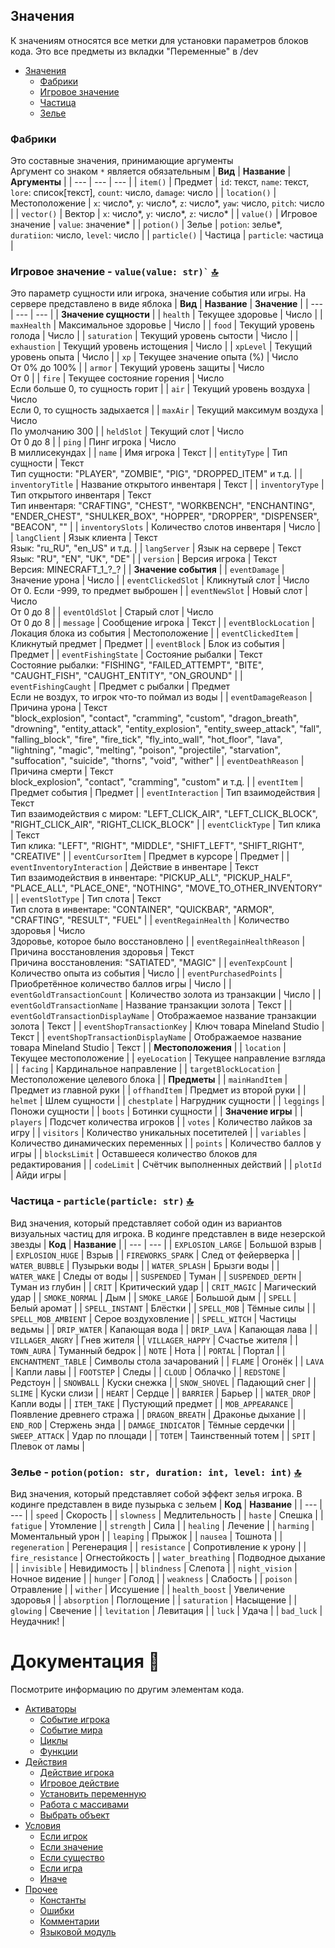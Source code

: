## Значения
К значениям относятся все метки для установки параметров блоков кода. Это все предметы из вкладки "Переменные" в /dev

   - [Значения](values.md)
     - [Фабрики](#фабрики-)
     - [Игровое значение](#игровое-значение---vvalue-)
     - [Частица](#частица---particlevariant-)
     - [Зелье](#зелье---vid-d-f-)

### Фабрики
Это составные значения, принимающие аргументы\
Аргумент со знаком `*` является обязательным
| **Вид** | **Название** | **Аргументы** |
| --- | --- | --- |
| `item()` | Предмет | `id`: текст, `name`: текст, `lore`: список[текст], `count`: число, `damage`: число |
| `location()` | Местоположение | `x`: число*, `y`: число*, `z`: число*, `yaw`: число, `pitch`: число |
| `vector()` | Вектор | `x`: число*, `y`: число*, `z`: число* |
| `value()` | Игровое значение | `value`: значение* |
| `potion()` | Зелье | `potion`: зелье*, `duratiion`: число, `level`: число |
| `particle()` | Частица | `particle`: частица |

### Игровое значение - **``` value(value: str)` ```** [🔝](#значения)
Это параметр сущности или игрока, значение события или игры. На сервере представлено в виде яблока
| **Вид** | **Название** | **Значение** |
| --- | --- | --- |
| **Значение сущности** |
| `health` | Текущее здоровье | Число |
| `maxHealth` | Максимальное здоровье | Число |
| ``` food ``` | Текущий уровень голода | Число |
| ``` saturation ``` | Текущий уровень сытости | Число |
| ``` exhaustion ``` | Текущий уровень истощения | Число |
| ``` xpLevel ``` | Текущий уровень опыта | Число |
| ``` xp ``` | Текущее значение опыта (%) | Число<br/>От 0% до 100% |
| ``` armor ``` | Текущий уровень защиты | Число<br/>От 0 |
| ``` fire ``` | Текущее состояние горения | Число<br/>Если больше 0, то сущность горит |
| ``` air ``` | Текущий уровень воздуха | Число<br/>Если 0, то сущность задыхается |
| ``` maxAir ``` | Текущий максимум воздуха | Число<br/>По умолчанию 300 |
| ``` heldSlot ``` | Текущий слот | Число<br/>От 0 до 8 |
| ``` ping ``` | Пинг игрока | Число<br/>В миллисекундах |
| ``` name ``` | Имя игрока | Текст |
| ``` entityType ``` | Тип сущности | Текст<br/>Тип сущности: "PLAYER", "ZOMBIE", "PIG", "DROPPED_ITEM" и т.д. |
| ``` inventoryTitle ``` | Название открытого инвентаря | Текст |
| ``` inventoryType ``` | Тип открытого инвентаря | Текст<br/>Тип инвентаря: "CRAFTING", "CHEST", "WORKBENCH", "ENCHANTING", "ENDER_CHEST", "SHULKER_BOX", "HOPPER", "DROPPER", "DISPENSER", "BEACON", "" |
| ``` inventorySlots ``` | Количество слотов инвентаря | Число |
| ``` langClient ``` | Язык клиента | Текст<br/>Язык: "ru_RU", "en_US" и т.д. |
| ``` langServer ``` | Язык на сервере | Текст<br/>Язык: "RU", "EN", "UK", "DE" |
| ``` version ``` | Версия игрока | Текст<br/>Версия: MINECRAFT_1_?_? |
| **Значение события** |
| ``` eventDamage ``` | Значение урона | Число |
| ``` eventClickedSlot ``` | Кликнутый слот | Число<br/>От 0. Если -999, то предмет выброшен |
| ``` eventNewSlot ``` | Новый слот | Число<br/>От 0 до 8 |
| ``` eventOldSlot ``` | Старый слот | Число<br/>От 0 до 8 |
| ``` message ``` | Сообщение игрока | Текст |
| ``` eventBlockLocation ``` | Локация блока из события | Местоположение |
| ``` eventClickedItem ``` | Кликнутый предмет | Предмет |
| ``` eventBlock ``` | Блок из события | Предмет |
| ``` eventFishingState ``` | Состояние рыбалки | Текст<br/>Состояние рыбалки: "FISHING", "FAILED_ATTEMPT", "BITE", "CAUGHT_FISH", "CAUGHT_ENTITY", "ON_GROUND" |
| ``` eventFishingCaught ``` | Предмет с рыбалки  | Предмет<br/>Если не воздух, то игрок что-то поймал из воды |
| ``` eventDamageReason ``` | Причина урона | Текст<br/>"block_explosion", "contact", "cramming", "custom", "dragon_breath", "drowning", "entity_attack", "entity_explosion", "entity_sweep_attack", "fall", "falling_block", "fire", "fire_tick", "fly_into_wall", "hot_floor", "lava", "lightning", "magic", "melting", "poison", "projectile", "starvation", "suffocation", "suicide", "thorns", "void", "wither" |
| ``` eventDeathReason ``` | Причина смерти | Текст<br/>block_explosion", "contact", "cramming", "custom" и т.д. | 
| ``` eventItem ``` | Предмет события | Предмет |
| ``` eventInteraction ``` | Тип взаимодействия | Текст<br/>Тип взаимодействия с миром: "LEFT_CLICK_AIR", "LEFT_CLICK_BLOCK", "RIGHT_CLICK_AIR", "RIGHT_CLICK_BLOCK" |
| ``` eventClickType ``` | Тип клика | Текст<br/>Тип клика: "LEFT", "RIGHT", "MIDDLE", "SHIFT_LEFT", "SHIFT_RIGHT", "CREATIVE" |
| ``` eventCursorItem ``` | Предмет в курсоре | Предмет |
| ``` eventInventoryInteraction ``` | Действие в инвентаре | Текст<br/>Тип взаимодействия в инвентаре: "PICKUP_ALL", "PICKUP_HALF", "PLACE_ALL", "PLACE_ONE", "NOTHING", "MOVE_TO_OTHER_INVENTORY" |
| ``` eventSlotType ``` | Тип слота | Текст<br/>Тип слота в инвентаре: "CONTAINER", "QUICKBAR", "ARMOR", "CRAFTING", "RESULT", "FUEL" |
| ``` eventRegainHealth ``` | Количество здоровья | Число<br/>Здоровье, которое было восстановлено |
| ``` eventRegainHealthReason ``` | Причина восстановления здоровья | Текст<br/>Причина восстановления: "SATIATED", "MAGIC" |
| ``` evenTexpCount ``` | Количество опыта из события | Число |
| ``` eventPurchasedPoints ``` | Приобретённое количество баллов игры | Число |
| ``` eventGoldTransactionCount ``` | Количество золота из транзакции | Число |
| ``` eventGoldTransactionName ``` | Название транзакции золота | Текст |
| ``` eventGoldTransactionDisplayName ``` | Отображаемое название транзакции золота | Текст |
| ``` eventShopTransactionKey ``` | Ключ товара Mineland Studio | Текст |
| ``` eventShopTransactionDisplayName ``` | Отображаемое название товара Mineland Studio | Текст |
| **Местоположения** |
| ``` location ``` | Текущее местоположение |
| ``` eyeLocation ``` | Текущее направление взгляда |
| ``` facing ``` | Кардинальное направление |
| ``` targetBlockLocation ``` | Местоположение целевого блока |
| **Предметы** |
| ``` mainHandItem ``` | Предмет из главной руки |
| ``` offhandItem ``` | Предмет из второй руки |
| ``` helmet ``` | Шлем сущности |
| ``` chestplate ``` | Нагрудник сущности |
| ``` leggings ``` | Поножи сущности |
| ``` boots ``` | Ботинки сущности |
| **Значение игры** |
| ``` players ``` | Подсчет количества игроков |
| ``` votes ``` | Количество лайков за игру |
| ``` visitors ``` | Количество уникальных посетителей |
| ``` variables ``` | Количество динамических переменных |
| ``` points ``` | Количество баллов у игры |
| ``` blocksLimit ``` | Оставшееся количество блоков для редактирования |
| ``` codeLimit ``` | Счётчик выполненных действий |
| ``` plotId ``` | Айди игры |
### Частица - **``` particle(particle: str) ```** [🔝](#значения)
Вид значения, который представляет собой один из вариантов визуальных частиц для игрока. В кодинге представлен в виде незерской звезды
| **Код** | **Название** |
| --- | --- |
| ``` EXPLOSION_LARGE ``` | Большой взрыв |
| ``` EXPLOSION_HUGE ``` | Взрыв |
| ``` FIREWORKS_SPARK ``` | След от фейерверка |
| ``` WATER_BUBBLE ``` | Пузырьки воды |
| ``` WATER_SPLASH ``` | Брызги воды |
| ``` WATER_WAKE ``` | Следы от воды |
| ``` SUSPENDED ``` | Туман |
| ``` SUSPENDED_DEPTH ``` | Туман из глубин |
| ``` CRIT ``` | Критический удар |
| ``` CRIT_MAGIC ``` | Магический удар |
| ``` SMOKE_NORMAL ``` | Дым |
| ``` SMOKE_LARGE ``` | Большой дым |
| ``` SPELL ``` | Белый аромат |
| ``` SPELL_INSTANT ``` | Блёстки |
| ``` SPELL_MOB ``` | Тёмные силы |
| ``` SPELL_MOB_AMBIENT ``` | Серое воздуховление |
| ``` SPELL_WITCH ``` | Частицы ведьмы |
| ``` DRIP_WATER ``` | Капающая вода |
| ``` DRIP_LAVA ``` | Капающая лава |
| ``` VILLAGER_ANGRY ``` | Гнев жителя |
| ``` VILLAGER_HAPPY ``` | Счастье жителя |
| ``` TOWN_AURA ``` | Туманный бедрок |
| ``` NOTE ``` | Нота |
| ``` PORTAL ``` | Портал |
| ``` ENCHANTMENT_TABLE ``` | Символы стола зачарований |
| ``` FLAME ``` | Огонёк |
| ``` LAVA ``` | Капли лавы |
| ``` FOOTSTEP ``` | Следы |
| ``` CLOUD ``` | Облачко |
| ``` REDSTONE ``` | Редстоун |
| ``` SNOWBALL ``` | Куски снежка |
| ``` SNOW_SHOVEL ``` | Падающий снег |
| ``` SLIME ``` | Куски слизи |
| ``` HEART ``` | Сердце |
| ``` BARRIER ``` | Барьер |
| ``` WATER_DROP ``` | Капли воды |
| ``` ITEM_TAKE ``` | Пустующий предмет |
| ``` MOB_APPEARANCE ``` | Появление древнего стража |
| ``` DRAGON_BREATH ``` | Драконье дыхание |
| ``` END_ROD ``` | Стержень энда |
| ``` DAMAGE_INDICATOR ``` | Тёмные сердечки |
| ``` SWEEP_ATTACK ``` | Удар по площади |
| ``` TOTEM ``` | Таинственный тотем |
| ``` SPIT ``` | Плевок от ламы |

### Зелье - **``` potion(potion: str, duration: int, level: int) ```** [🔝](#значения)
Вид значения, который представляет собой эффект зелья игрока. В кодинге представлен в виде пузырька с зельем
| **Код** | **Название** |
| --- | --- |
| ``` speed ``` | Скорость |
| ``` slowness ``` | Медлительность |
| ``` haste ``` | Спешка |
| ``` fatigue ``` | Утомление |
| ``` strength ``` | Сила |
| ``` healing ``` | Лечение |
| ``` harming ``` | Моментальный урон |
| ``` leaping ``` | Прыжок |
| ``` nausea ``` | Тошнота |
| ``` regeneration ``` | Регенерация |
| ``` resistance ``` | Сопротивление к урону |
| ``` fire_resistance ``` | Огнестойкость |
| ``` water_breathing ``` | Подводное дыхание |
| ``` invisible ``` | Невидимость |
| ``` blindness ``` | Слепота |
| ``` night_vision ``` | Ночное видение |
| ``` hunger ``` | Голод |
| ``` weakness ``` | Слабость |
| ``` poison ``` | Отравление |
| ``` wither ``` | Иссушение |
| ``` health_boost ``` | Увеличение здоровья |
| ``` absorption ``` | Поглощение |
| ``` saturation ``` | Насыщение |
| ``` glowing ``` | Свечение |
| ``` levitation ``` | Левитация |
| ``` luck ``` | Удача |
| ``` bad_luck ``` | Неудачник! |

# Документация 📜
Посмотрите информацию по другим элементам кода.

   - [Активаторы](activators.md) 
     -  [Событие игрока](activators.md#событие-игрока---playereventevent--none--)
     -  [Событие мира](activators.md#событие-мира---worldeventevent--none--)
     -  [Циклы](activators.md#циклы---loopname-0--none--)
     -  [Функции](activators.md#функции---functionname--none--)
   - [Действия](actions.md)
     - [Действие игрока](actions.md#действие-игрока---playeractionargs-)
     - [Игровое действие](actions.md#игровое-действие---gameactionargs-)
     - [Установить переменную](actions.md#установить-переменную---varactionargs-)
     - [Работа с массивами](actions.md#работа-с-массивами---arrayactionargs-)
     - [Выбрать объект](actions.md#выбрать-объект---selectaction-)
   - [Условия](conditions.md)
     - [Если игрок](conditions.md#если-игрок---ifplayerconditionargs--none--)
     - [Если значение](conditions.md#если-значение---ifvalueconditionargs--none--)
     - [Если существо](conditions.md#если-существо---ifentityconditionargs--none--)
     - [Если игра](conditions.md#если-игра---ifgameconditionargs--none--)
     - [Иначе](conditions.md#иначе---else--none--)
   - [Прочее](other.md)
     - [Константы](other.md#константы-)
     - [Ошибки](other.md#ошибки-)
     - [Комментарии](other.md#комментарии-)
     - [Языковой модуль](other.md#языковой-модуль-)

